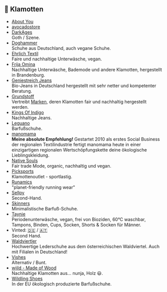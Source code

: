 ## 🧢 Klamotten
* [About You](https://www.aboutyou.at)
* [avocadostore](https://www.avocadostore.de)
* [DarkAges](https://www.darkages.de)\
Goth / Szene.
* [Doghammer](https://www.doghammer.de)\
Schuhe aus Deutschland, auch vegane Schuhe.
* [Ehrlich Textil](https://erlich-textil.com)\
Faire und nachhaltige Unterwäsche, vegan.
* [Frija Omina](https://www.frija-omina.com)\
Nachhaltige Unterwäsche, Bademode und andere Klamotten, hergestellt in Brandenburg.
* [Geniestreich Jeans](https://geniestreich-jeans.de)\
Bio-Jeans in Deutschland hergestellt mit sehr netter und kompetenter Beratung.
* [Grundstoff](https://www.grundstoff.net)\
Vertreibt [Marken](https://www.grundstoff.net/herstellerinfos), deren Klamotten fair und nachhaltig hergestellt werden.
* [Kings Of Indigo](https://kingsofindigo.com/de-deat)\
Nachhaltige Jeans.
* [Leguano](https://www.leguano.eu/)\
Barfußschuhe.
* [manomama](https://www.manomama.de)\
**Meine absolute Empfehlung!** Gestartet 2010 als erstes Social Business der regionalen Textilindustrie fertigt manomama heute in einer einzigartigen regionalen Wertschöpfungskette deine ökologische Lieblingskleidung.
* [Native Souls](https://www.nativesouls.de)\
Fair trade Mode, organic, nachhaltig und vegan.
* [Picksports](https://www.picksport.de)\
Klamottenoutlet - sportlastig.
* [Runamics](https://www.runamics.com/)\
"planet-friendly running wear"
* [Sellpy](https://www.sellpy.de)\
Second-Hand.
* [Skinners](https://skinners.cc/de/)\
Minimalistische Barfuß-Schuhe.
* [Taynie](https://taynie.de)\
Periodenunterwäsche, vegan, frei von Bioziden, 60°C waschbar, Tampons, Binden, Cups, Socken, Shorts & Socken für Männer.
* Vinted: [🇩🇪](https://vinted.de) / [🇦🇹](https://vinted.at)\
Second Hand.
* [Waldviertler](https://gea-waldviertler.at/shop/)\
Hochwertige Lederschuhe aus dem österreichischen Waldviertel. Auch mit Filialen in Deutschland!
* [Vishes](https://shop.vishes.de)\
Alternativ / Bunt.
* [wijld - Made of Wood](https://www.wijld.com)\
Nachhaltige Klamotten aus... nunja, Holz 😃.
* [Wildling Shoes](https://www.wildling.shoes)\
In der EU ökologisch produzierte Barfußschuhe.
